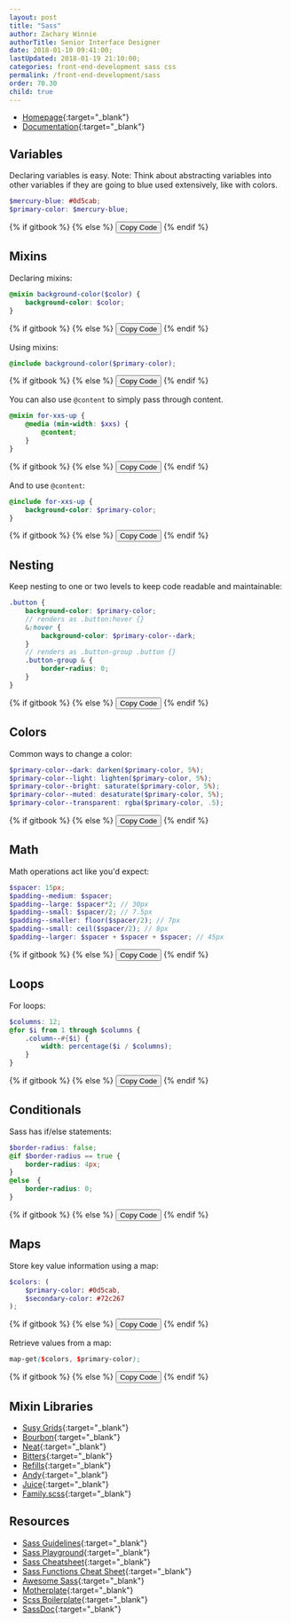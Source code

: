 ```yaml
---
layout: post
title: "Sass"
author: Zachary Winnie
authorTitle: Senior Interface Designer
date: 2018-01-10 09:41:00;
lastUpdated: 2018-01-19 21:10:00;
categories: front-end-development sass css
permalink: /front-end-development/sass
order: 70.30
child: true
---
```


* [Homepage](http://sass-lang.com/){:target="_blank"}
* [Documentation](http://sass-lang.com/documentation){:target="_blank"}

## Variables

Declaring variables is easy. Note: Think about abstracting variables into other variables if they are going to blue used extensively, like with colors.

``` scss
$mercury-blue: #0d5cab;
$primary-color: $mercury-blue;
```
{% if gitbook %}
{% else %}
  <button type="button" class="button button--white button--smallest button--copy">Copy Code</button>
{% endif %}

## Mixins

Declaring mixins:

``` scss
@mixin background-color($color) {
    background-color: $color;
}
```
{% if gitbook %}
{% else %}
  <button type="button" class="button button--white button--smallest button--copy">Copy Code</button>
{% endif %}

Using mixins:

``` scss
@include background-color($primary-color);
```
{% if gitbook %}
{% else %}
  <button type="button" class="button button--white button--smallest button--copy">Copy Code</button>
{% endif %}

You can also use <code>@content</code> to simply pass through content.

``` scss
@mixin for-xxs-up {
    @media (min-width: $xxs) {
        @content;
    }
}
```
{% if gitbook %}
{% else %}
  <button type="button" class="button button--white button--smallest button--copy">Copy Code</button>
{% endif %}

And to use <code>@content</code>:

``` scss
@include for-xxs-up {
    background-color: $primary-color;
}
```
{% if gitbook %}
{% else %}
  <button type="button" class="button button--white button--smallest button--copy">Copy Code</button>
{% endif %}

## Nesting

Keep nesting to one or two levels to keep code readable and maintainable:

``` scss
.button {
    background-color: $primary-color;
    // renders as .button:hover {}
    &:hover {
        background-color: $primary-color--dark;
    }
    // renders as .button-group .button {}
    .button-group & {
        border-radius: 0;
    }
}
```
{% if gitbook %}
{% else %}
  <button type="button" class="button button--white button--smallest button--copy">Copy Code</button>
{% endif %}

## Colors

Common ways to change a color:

``` scss
$primary-color--dark: darken($primary-color, 5%);
$primary-color--light: lighten($primary-color, 5%);
$primary-color--bright: saturate($primary-color, 5%);
$primary-color--muted: desaturate($primary-color, 5%);
$primary-color--transparent: rgba($primary-color, .5);
```
{% if gitbook %}
{% else %}
  <button type="button" class="button button--white button--smallest button--copy">Copy Code</button>
{% endif %}

## Math

Math operations act like you'd expect:

``` scss
$spacer: 15px;
$padding--medium: $spacer;
$padding--large: $spacer*2; // 30px
$padding--small: $spacer/2; // 7.5px
$padding--smaller: floor($spacer/2); // 7px
$padding--small: ceil($spacer/2); // 8px
$padding--larger: $spacer + $spacer + $spacer; // 45px
```
{% if gitbook %}
{% else %}
  <button type="button" class="button button--white button--smallest button--copy">Copy Code</button>
{% endif %}

## Loops

For loops:

``` scss
$columns: 12;
@for $i from 1 through $columns {
    .column--#{$i} {
        width: percentage($i / $columns);
    }
}
```
{% if gitbook %}
{% else %}
  <button type="button" class="button button--white button--smallest button--copy">Copy Code</button>
{% endif %}

## Conditionals

Sass has if/else statements:

``` scss
$border-radius: false;
@if $border-radius == true {
    border-radius: 4px;
}
@else  {
    border-radius: 0;
}
```
{% if gitbook %}
{% else %}
  <button type="button" class="button button--white button--smallest button--copy">Copy Code</button>
{% endif %}

## Maps

Store key value information using a map:

``` scss
$colors: (
    $primary-color: #0d5cab,
    $secondary-color: #72c267
);
```
{% if gitbook %}
{% else %}
  <button type="button" class="button button--white button--smallest button--copy">Copy Code</button>
{% endif %}

Retrieve values from a map:

``` scss
map-get($colors, $primary-color);
```
{% if gitbook %}
{% else %}
  <button type="button" class="button button--white button--smallest button--copy">Copy Code</button>
{% endif %}

## Mixin Libraries

* [Susy Grids](http://oddbird.net/susy/){:target="_blank"}
* [Bourbon](https://www.bourbon.io/){:target="_blank"}
* [Neat](https://neat.bourbon.io/){:target="_blank"}
* [Bitters](http://bitters.bourbon.io/){:target="_blank"}
* [Refills](http://refills.bourbon.io/){:target="_blank"}
* [Andy](http://gillesbertaux.com/andy/){:target="_blank"}
* [Juice](http://kylebrumm.com/juice/){:target="_blank"}
* [Family.scss](https://lukyvj.github.io/family.scss/){:target="_blank"}

## Resources

* [Sass Guidelines](https://sass-guidelin.es/){:target="_blank"}
* [Sass Playground](https://www.sassmeister.com/){:target="_blank"}
* [Sass Cheatsheet](https://devhints.io/sass){:target="_blank"}
* [Sass Functions Cheat Sheet](https://gist.github.com/AllThingsSmitty/3bcc79da563df756be46){:target="_blank"}
* [Awesome Sass](https://github.com/Famolus/awesome-sass){:target="_blank"}
* [Motherplate](https://github.com/leemunroe/motherplate){:target="_blank"}
* [Scss Boilerplate](https://github.com/spatie/scss){:target="_blank"}
* [SassDoc](http://sassdoc.com){:target="_blank"}